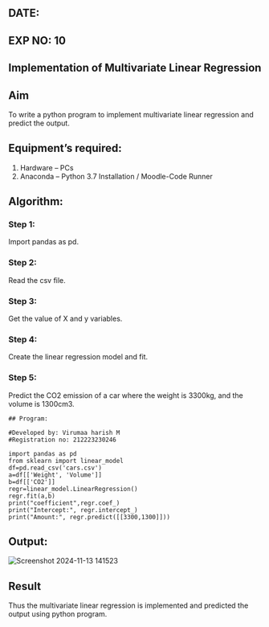 ## DATE:
## EXP NO: 10
## Implementation of Multivariate Linear Regression
## Aim
To write a python program to implement multivariate linear regression and predict the output.
## Equipment’s required:
1.	Hardware – PCs
2.	Anaconda – Python 3.7 Installation / Moodle-Code Runner
## Algorithm:
### Step 1:
Import pandas as pd.
<br>

### Step 2:
Read the csv file.
<br>
### Step 3:
Get the value of X and y variables.
<br>
### Step 4:
Create the linear regression model and fit.
<br>
### Step 5:
Predict the CO2 emission of a car where the weight is 3300kg, and the volume is 1300cm3.
<br>
~~~
## Program:

#Developed by: Virumaa harish M
#Registration no: 212223230246

import pandas as pd
from sklearn import linear_model
df=pd.read_csv('cars.csv')
a=df[['Weight', 'Volume']]
b=df[['CO2']]
regr=linear_model.LinearRegression()
regr.fit(a,b)
print("coefficient",regr.coef_)
print("Intercept:", regr.intercept_)
print("Amount:", regr.predict([[3300,1300]]))
~~~
## Output:

![Screenshot 2024-11-13 141523](https://github.com/user-attachments/assets/eda31d11-0040-4159-b1cd-9c060ae59d8a)

## Result
Thus the multivariate linear regression is implemented and predicted the output using python program.
